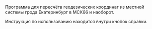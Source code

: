 Программа для пересчёта геодезических координат из местной системы грода Екатеринбург в МСК66 и наоборот.

Инструкция по использованию находится внутри кнопок справки.
